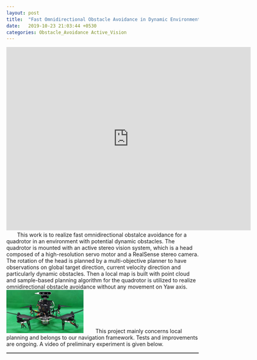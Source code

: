 ```yaml
---  
layout: post  
title:  "Fast Omnidirectional Obstacle Avoidance in Dynamic Environment with Active Vision"  
date:   2019-10-23 21:03:44 +0530  
categories: Obstacle_Avoidance Active_Vision 
---   
```

<center>
	<iframe width="640" height="480" src="https://www.youtube.com/embed/4AzrmVVPXIg" frameborder="0" allow="accelerometer; autoplay; encrypted-media; gyroscope; picture-in-picture" allowfullscreen></iframe>  
</center>    
&ensp;&ensp;&ensp;&ensp;This work is to realize fast omnidirectional obstalce avoidance for a quadrotor in an environment with potential dynamic obstacles. The quadrotor is mounted with an active stereo vision system, which is a head composed of a high-resolution servo motor and a RealSense stereo camera. The rotation of the head is planned by a multi-objective planner to have  observations on global target direction, current velocity direction and particularly dynamic obstacles. Then a local map is built with point cloud and sample-based planning algorithm for the quadrotor is utilized to realize omnidirectional obstacle avoidance without any movement on Yaw axis.   
<img src="/assets/head_quad.jpg" width="40%">
&ensp;&ensp;&ensp;&ensp;This project mainly concerns local planning and belongs to our navigation framework. Tests and improvements are ongoing. A video of preliminary experiment is given below.   
<hr style="height:1px;border:none;border-top:1px solid #555555;" />   
    

   
 
